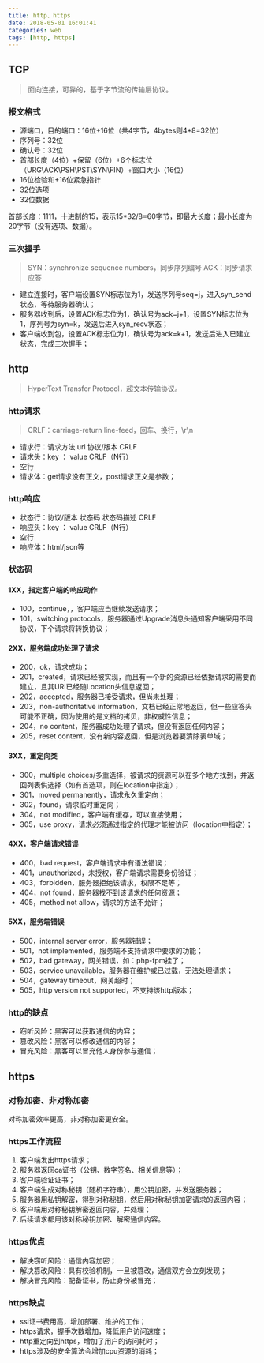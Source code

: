 ```yaml
---
title: http、https
date: 2018-05-01 16:01:41
categories: web
tags: [http, https]
---
```


## TCP

> 面向连接，可靠的，基于字节流的传输层协议。

### 报文格式

+ 源端口，目的端口：16位+16位（共4字节，4bytes则4*8=32位）
+ 序列号：32位
+ 确认号：32位
+ 首部长度（4位）+保留（6位）+6个标志位（URG\ACK\PSH\PST\SYN\FIN）+窗口大小（16位）
+ 16位检验和+16位紧急指针
+ 32位选项
+ 32位数据

首部长度：1111，十进制的15，表示15*32/8=60字节，即最大长度；最小长度为20字节（没有选项、数据）。

### 三次握手

> SYN：synchronize sequence numbers，同步序列编号
> ACK：同步请求应答

+ 建立连接时，客户端设置SYN标志位为1，发送序列号seq=j，进入syn_send状态，等待服务器确认；
+ 服务器收到后，设置ACK标志位为1，确认号为ack=j+1，设置SYN标志位为1，序列号为syn=k，发送后进入syn_recv状态；
+ 客户端收到包，设置ACK标志位为1，确认号为ack=k+1，发送后进入已建立状态，完成三次握手；

## http

> HyperText Transfer Protocol，超文本传输协议。

### http请求

> CRLF：carriage-return line-feed，回车、换行，\r\n

+ 请求行：请求方法 url 协议/版本 CRLF
+ 请求头：key ： value CRLF（N行）
+ 空行
+ 请求体：get请求没有正文，post请求正文是参数；

### http响应

+ 状态行：协议/版本 状态码 状态码描述 CRLF
+ 响应头：key ： value CRLF（N行）
+ 空行
+ 响应体：html/json等

### 状态码

#### 1XX，指定客户端的响应动作

+ 100，continue，，客户端应当继续发送请求；
+ 101，switching protocols，服务器通过Upgrade消息头通知客户端采用不同协议，下个请求将转换协议；

#### 2XX，服务端成功处理了请求

+ 200，ok，请求成功；
+ 201，created，请求已经被实现，而且有一个新的资源已经依据请求的需要而建立，且其URI已经随Location头信息返回；
+ 202，accepted，服务器已接受请求，但尚未处理；
+ 203，non-authoritative information，文档已经正常地返回，但一些应答头可能不正确，因为使用的是文档的拷贝，非权威性信息；
+ 204，no content，服务器成功处理了请求，但没有返回任何内容；
+ 205，reset content，没有新内容返回，但是浏览器要清除表单域；

#### 3XX，重定向类

+ 300，multiple choices/多重选择，被请求的资源可以在多个地方找到，并返回列表供选择（如有首选项，则在location中指定）；
+ 301，moved permanently，请求永久重定向；
+ 302，found，请求临时重定向；
+ 304，not modified，客户端有缓存，可以直接使用；
+ 305，use proxy，请求必须通过指定的代理才能被访问（location中指定）；

#### 4XX，客户端请求错误

+ 400，bad request，客户端请求中有语法错误；
+ 401，unauthorized，未授权，客户端请求需要身份验证；
+ 403，forbidden，服务器拒绝该请求，权限不足等；
+ 404，not found，服务器找不到该请求的任何资源；
+ 405，method not allow，请求的方法不允许；

#### 5XX，服务端错误

+ 500，internal server error，服务器错误；
+ 501，not implemented，服务端不支持请求中要求的功能；
+ 502，bad gateway，网关错误，如：php-fpm挂了；
+ 503，service unavailable，服务器在维护或已过载，无法处理请求；
+ 504，gateway timeout，网关超时；
+ 505，http version not supported，不支持该http版本；

### http的缺点

+ 窃听风险：黑客可以获取通信的内容；
+ 篡改风险：黑客可以修改通信的内容；
+ 冒充风险：黑客可以冒充他人身份参与通信；

## https

### 对称加密、非对称加密

对称加密效率更高，非对称加密更安全。

### https工作流程

1. 客户端发出https请求；
1. 服务器返回ca证书（公钥、数字签名、相关信息等）；
1. 客户端验证证书；
1. 客户端生成对称秘钥（随机字符串），用公钥加密，并发送服务器；
1. 服务器用私钥解密，得到对称秘钥，然后用对称秘钥加密请求的返回内容；
1. 客户端用对称秘钥解密返回内容，并处理；
1. 后续请求都用该对称秘钥加密、解密通信内容。

### https优点

+ 解决窃听风险：通信内容加密；
+ 解决篡改风险：具有校验机制，一旦被篡改，通信双方会立刻发现；
+ 解决冒充风险：配备证书，防止身份被冒充；

### https缺点

+ ssl证书费用高，增加部署、维护的工作；
+ https请求，握手次数增加，降低用户访问速度；
+ http重定向到https，增加了用户的访问耗时；
+ https涉及的安全算法会增加cpu资源的消耗；
